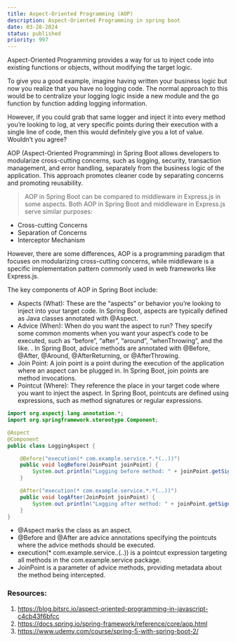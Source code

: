 ```yaml
---
title: Aspect-Oriented Programming (AOP)
description: Aspect-Oriented Programming in spring boot
date: 03-28-2024
status: published
priority: 997
---
```


Aspect-Oriented Programming provides a way for us to inject code into existing functions or objects, without modifying the target logic.

To give you a good example, imagine having written your business logic but now you realize that you have no logging code. The normal approach to this would be to centralize your logging logic inside a new module and the go function by function adding logging information.

However, if you could grab that same logger and inject it into every method you’re looking to log, at very specific points during their execution with a single line of code, then this would definitely give you a lot of value. Wouldn’t you agree?

AOP (Aspect-Oriented Programming) in Spring Boot allows developers to modularize cross-cutting concerns, such as logging, security, transaction management, and error handling, separately from the business logic of the application. This approach promotes cleaner code by separating concerns and promoting reusability.

> AOP in Spring Boot can be compared to middleware in Express.js in some aspects. Both AOP in Spring Boot and middleware in Express.js serve similar purposes:

- Cross-cutting Concerns
- Separation of Concerns
- Interceptor Mechanism

However, there are some differences, AOP is a programming paradigm that focuses on modularizing cross-cutting concerns, while middleware is a specific implementation pattern commonly used in web frameworks like Express.js.

The key components of AOP in Spring Boot include:

- Aspects (What): These are the “aspects” or behavior you’re looking to inject into your target code. In Spring Boot, aspects are typically defined as Java classes annotated with @Aspect.
- Advice (When): When do you want the aspect to run? They specify some common moments when you want your aspect’s code to be executed, such as “before”, “after”, “around”, “whenThrowing”, and the like. . In Spring Boot, advice methods are annotated with @Before, @After, @Around, @AfterReturning, or @AfterThrowing.
- Join Point: A join point is a point during the execution of the application where an aspect can be plugged in. In Spring Boot, join points are method invocations.
- Pointcut (Where): They reference the place in your target code where you want to inject the aspect. In Spring Boot, pointcuts are defined using expressions, such as method signatures or regular expressions.

```java
import org.aspectj.lang.annotation.*;
import org.springframework.stereotype.Component;

@Aspect
@Component
public class LoggingAspect {

    @Before("execution(* com.example.service.*.*(..))")
    public void logBefore(JoinPoint joinPoint) {
        System.out.println("Logging before method: " + joinPoint.getSignature().getName());
    }

    @After("execution(* com.example.service.*.*(..))")
    public void logAfter(JoinPoint joinPoint) {
        System.out.println("Logging after method: " + joinPoint.getSignature().getName());
    }
}
```

- @Aspect marks the class as an aspect.
- @Before and @After are advice annotations specifying the pointcuts where the advice methods should be executed.
- execution(\* com.example.service._._(..)) is a pointcut expression targeting all methods in the com.example.service package.
- JoinPoint is a parameter of advice methods, providing metadata about the method being intercepted.

### Resources:

1. https://blog.bitsrc.io/aspect-oriented-programming-in-javascript-c4cb43f6bfcc
2. https://docs.spring.io/spring-framework/reference/core/aop.html
3. https://www.udemy.com/course/spring-5-with-spring-boot-2/
